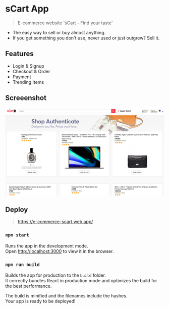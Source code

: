 # sCart App
  > E-commerce website 'sCart - Find your taste'
  - The easy way to sell or buy almost anything.
  - If you get something you don't use, never used or just outgrew? Sell it.

## Features
  - Login & Signup
  - Checkout & Order
  - Payment
  - Trending Items

## Screeenshot
![sCart](./sCart_screenshot.png)

## Deploy
  > https://e-commerce-scart.web.app/

### `npm start`

Runs the app in the development mode.\
Open [http://localhost:3000](http://localhost:3000) to view it in the browser.

### `npm run build`

Builds the app for production to the `build` folder.\
It correctly bundles React in production mode and optimizes the build for the best performance.

The build is minified and the filenames include the hashes.\
Your app is ready to be deployed!





